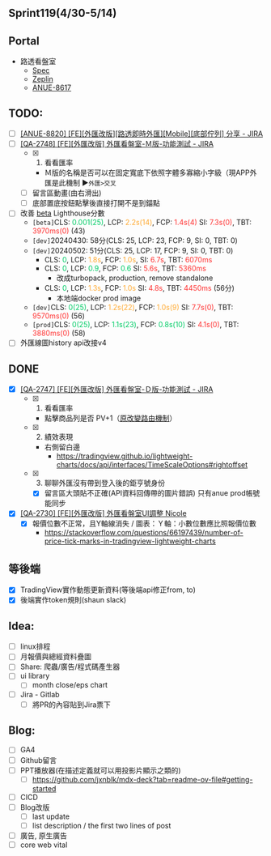 ## Sprint119(4/30-5/14)
## Portal
 * 路透看盤室
	* [Spec](https://cnyesrd.atlassian.net/wiki/spaces/PS/pages/2175926273)
	 * [Zeplin](https://app.zeplin.io/project/576287bda89e8aa7045cfba5/screen/6535e544b517d3229444d5c5)
	 * [ANUE-8617](https://cnyesrd.atlassian.net/browse/ANUE-8617)

## TODO:
* [ ] [[ANUE-8820] [FE][外匯改版][路透即時外匯][Mobile][底部佇列] 分享 - JIRA](https://cnyesrd.atlassian.net/browse/ANUE-8820)
* [ ] [[QA-2748] [FE][外匯改版] 外匯看盤室-Ｍ版-功能測試 - JIRA](https://cnyesrd.atlassian.net/browse/QA-2748)
	* [x] 1. 看看匯率
	    - Ｍ版的名稱是否可以在固定寬底下依照字體多寡縮小字級（現APP外匯是此機制 ▶︎`外匯>交叉`
	- [ ] 留言區動畫(由右滑出)
	- [ ] 底部置底按鈕點擊後直接打開不是到錨點
* [ ] 改善 [beta](https://forex2.beta.cnyes.cool/forex/reuters) Lighthouse分數
	* `[beta]`CLS: <font color="#00cc66">0.001(25)</font>, LCP: <font color="#ffaa33">2.2s(14)</font>, FCP: <font color="#ff3333">1.4s(4)</font> SI: <font color="#ff3333">7.3s(0)</font>, TBT: <font color="#ff3333">3970ms(0)</font> (43)
	* `[dev]`20240430: 58分(CLS: 25, LCP: 23, FCP: 9, SI: 0, TBT: 0)
	* `[dev]`20240502: 51分(CLS: 25, LCP: 17, FCP: 9, SI: 0, TBT: 0)
		* CLS: <font color="#00cc66">0</font>, LCP: <font color="#ffaa33">1.8s</font>, FCP: <font color="#ffaa33">1.0s</font>, SI: <font color="#ff3333">6.7s</font>, TBT: <font color="#ff3333">6070ms</font>
		* CLS: <font color="#00cc66">0</font>, LCP: <font color="#00cc66">0.9</font>, FCP: <font color="#00cc66">0.6</font> SI: <font color="#ff3333">5.6s</font>, TBT: <font color="#ff3333">5360ms</font> 
			* 改成turbopack, production, remove standalone
		* CLS: <font color="#00cc66">0</font>, LCP: <font color="#ffaa33">1.3s</font>, FCP: <font color="#ffaa33">1.0s</font> SI: <font color="#ff3333">4.8s</font>, TBT: <font color="#ff3333">4450ms</font>  (56分)
			* 本地端docker prod image
	* `[dev]`CLS: <font color="#00cc66">0(25)</font>, LCP: <font color="#ffaa33">1.2s(22)</font>, FCP: <font color="#ffaa33">1.0s(9)</font> SI: <font color="#ff3333">7.7s(0)</font>, TBT: <font color="#ff3333">9570ms(0)</font> (56)
	* `[prod]`CLS: <font color="#00cc66">0(25)</font>, LCP: <font color="#00cc66">1.1s(23)</font>, FCP: <font color="#00cc66">0.8s(10)</font> SI: <font color="#ff3333">4.1s(0)</font>, TBT: <font color="#ff3333">3880ms(0)</font> (58)
* [ ] 外匯線圖history api改接v4

## DONE
* [x] [[QA-2747] [FE][外匯改版] 外匯看盤室-Ｄ版-功能測試 - JIRA](https://cnyesrd.atlassian.net/browse/QA-2747)
	* [x] 1. 看看匯率
	    - 點擊商品列是否 PV+1（[原改變路由機制](https://www.cnyes.com/forex/reuters "https://www.cnyes.com/forex/reuters")）
	- [x] 2. 績效表現
	    - 右側留白邊
		    - https://tradingview.github.io/lightweight-charts/docs/api/interfaces/TimeScaleOptions#rightoffset
	- [x] 3. 聊聊外匯沒有帶到登入後的鉅亨號身份  
		* [x] 留言區大頭貼不正確(API資料回傳帶的圖片錯誤) 只有anue prod帳號能同步
* [x] [[QA-2730] [FE][外匯改版] 外匯看盤室UI調整 Nicole](https://cnyesrd.atlassian.net/browse/QA-2730)
	* [x] 報價位數不正常，且Y軸線消失 / 圖表：Ｙ軸：小數位數應比照報價位數
		* https://stackoverflow.com/questions/66197439/number-of-price-tick-marks-in-tradingview-lightweight-charts


## 等後端
* [x] TradingView實作動態更新資料(等後端api修正from, to)
* [x] 後端實作token規則(shaun slack)

## Idea:
* [ ] linux排程
* [ ] 月報價與總經資料疊圖
* [ ] Share: 爬蟲/廣告/程式碼產生器
* [ ] ui library
	* [ ] month close/eps chart
* [ ] Jira - Gitlab
	* [ ] 將PR的內容貼到Jira票下

## Blog: 
* [ ] GA4
* [ ] Github留言
* [ ] PPT播放器(在描述定義就可以用投影片顯示之類的)
	* [ ] https://github.com/jxnblk/mdx-deck?tab=readme-ov-file#getting-started
* [ ] CICD
* [ ] Blog改版
	* [ ] last update
	* [ ] list description / the first two lines of post
* [ ] 廣告, 原生廣告
* [ ] core web vital